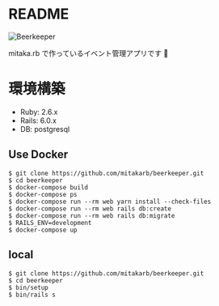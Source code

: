 # README

![Beerkeeper](app/assets/images/logo.svg)

mitaka.rb で作っているイベント管理アプリです :beers:

# 環境構築

- Ruby: 2.6.x
- Rails: 6.0.x
- DB: postgresql

## Use Docker

```shell
$ git clone https://github.com/mitakarb/beerkeeper.git
$ cd beerkeeper
$ docker-compose build
$ docker-compose ps
$ docker-compose run --rm web yarn install --check-files
$ docker-compose run --rm web rails db:create
$ docker-compose run --rm web rails db:migrate
$ RAILS_ENV=development
$ docker-compose up
```

## local

```shell
$ git clone https://github.com/mitakarb/beerkeeper.git
$ cd beerkeeper
$ bin/setup
$ bin/rails s
```
